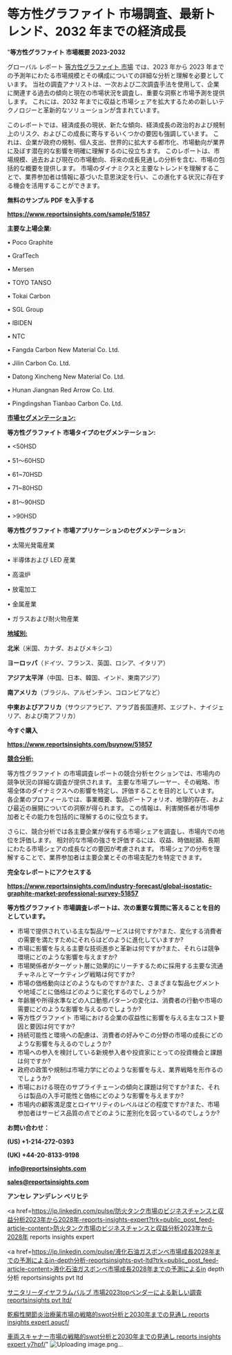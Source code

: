 # 等方性グラファイト 市場調査、最新トレンド、2032 年までの経済成長

"<strong>等方性グラファイト 市場概要 2023-2032</strong>

グローバル レポート <a href=https://www.reportsinsights.com/sample/51857>等方性グラファイト 市場</a> では、2023 年から 2023 年までの予測年にわたる市場規模とその構成についての詳細な分析と理解を必要としています。 当社の調査アナリストは、一次および二次調査手法を使用して、企業に関連する過去の傾向と現在の市場状況を調査し、重要な洞察と市場予測を提供します。 これには、2032 年までに収益と市場シェアを拡大​​するための新しいテクノロジーと革新的なソリューションが含まれています。

このレポートでは、経済成長の現状、新たな傾向、経済成長の政治的および規制上のリスク、およびこの成長に寄与するいくつかの要因も強調しています。 これは、企業が政府の規制、個人支出、世界的に拡大する都市化、市場動向が業界に及ぼす潜在的な影響を明確に理解するのに役立ちます。 このレポートは、市場規模、過去および現在の市場動向、将来の成長見通しの分析を含む、市場の包括的な概要を提供します。 市場のダイナミクスと主要なトレンドを理解することで、業界参加者は情報に基づいた意思決定を行い、この進化する状況に存在する機会を活用することができます。

<strong><b>無料のサンプル PDF を入手する</b></strong>

<a href=https://www.reportsinsights.com/sample/51857><strong><u>https://www.reportsinsights.com/sample/51857</u></strong></a>

<strong>主要な上場企業:</strong>

• Poco Graphite

• GrafTech

• Mersen

• TOYO TANSO

• Tokai Carbon

• SGL Group

• IBIDEN

• NTC

• Fangda Carbon New Material Co.  Ltd.

• Jilin Carbon Co.  Ltd.

• Datong Xincheng New Material Co.  Ltd.

• Hunan Jiangnan Red Arrow Co.  Ltd.

• Pingdingshan Tianbao Carbon Co.  Ltd.

<strong><u>市場セグメンテーション</u></strong><strong><u>:</u></strong>

<strong>等方性グラファイト 市場タイプのセグメンテーション:</strong>

• <50HSD

• 51～60HSD

• 61~70HSD

• 71~80HSD

• 81～90HSD

• >90HSD

<strong>等方性グラファイト 市場アプリケーションのセグメンテーション:</strong>

• 太陽光発電産業

• 半導体および LED 産業

• 高温炉

• 放電加工

• 金属産業

• ガラスおよび耐火物産業

<strong><u>地域別</u></strong><strong><u>:</u></strong>

<strong>北米</strong>（米国、カナダ、およびメキシコ）

<strong>ヨーロッパ</strong>（ドイツ、フランス、英国、ロシア、イタリア）

<strong>アジア太平洋</strong>（中国、日本、韓国、インド、東南アジア）

<strong>南アメリカ</strong>（ブラジル、アルゼンチン、コロンビアなど）

<strong>中東およびアフリカ</strong>（サウジアラビア、アラブ首長国連邦、エジプト、ナイジェリア、および南アフリカ）

<strong>今すぐ購入</strong>

<a href=https://www.reportsinsights.com/buynow/51857><strong><u>https://www.reportsinsights.com/buynow/51857</u></strong></a>

<strong><u>競合分析:</u></strong>

等方性グラファイト の市場調査レポートの競合分析セクションでは、市場内の競争状況の詳細な調査が提供されます。 主要な市場プレーヤー、その戦略、市場全体のダイナミクスへの影響を特定し、評価することを目的としています。 各企業のプロフィールでは、事業概要、製品ポートフォリオ、地理的存在、および最近の展開についての洞察が得られます。 この情報は、利害関係者が市場参加者とその能力を包括的に理解するのに役立ちます。

さらに、競合分析では各主要企業が保有する市場シェアを調査し、市場内での地位を評価します。 相対的な市場の強さを評価するには、収益、時価総額、長期にわたる市場シェアの成長などの要因が考慮されます。 市場シェアの分布を理解することで、業界参加者は主要企業とその市場支配力を特定できます。

<strong>完全なレポートにアクセスする</strong>

<a href=https://www.reportsinsights.com/industry-forecast/global-isostatic-graphite-market-professional-survey-51857><strong><u><b>https://www.reportsinsights.com/industry-forecast/global-isostatic-graphite-market-professional-survey-51857</b></u></strong></a>

<strong><b>等方性グラファイト 市場調査レポートは、次の重要な質問に答えることを目的としています。</b></strong>
<ul>
  <li>市場で提供されている主な製品/サービスは何ですか?また、変化する消費者の需要を満たすためにそれらはどのように進化していますか?</li>
  <li>市場に影響を与える主要な技術進歩と革新は何ですか?また、それらは競争環境にどのような影響を与えますか?</li>
  <li>市場関係者がターゲット層に効果的にリーチするために採用する主要な流通チャネルとマーケティング戦略は何ですか?</li>
  <li>市場の価格動向はどのようなものですか?また、さまざまな製品セグメントや地域ごとに価格はどのように変化するのでしょうか?</li>
  <li>年齢層や所得水準などの人口動態パターンの変化は、消費者の行動や市場の需要にどのような影響を与えるのでしょうか?</li>
  <li>等方性グラファイト 市場における企業の収益性に影響を与える主なコスト要因と要因は何ですか?</li>
  <li>持続可能性と環境への配慮は、消費者の好みやこの分野の市場の成長にどのような影響を与えるのでしょうか?</li>
  <li>市場への参入を検討している新規参入者や投資家にとっての投資機会と課題は何ですか?</li>
  <li>政府の政策や規制は市場力学にどのような影響を与え、業界戦略を形作るのでしょうか?</li>
  <li>市場における現在のサプライチェーンの傾向と課題は何ですか?また、それらは製品の入手可能性と価格にどのような影響を与えますか?</li>
  <li>市場内の顧客満足度とロイヤリティのレベルはどの程度ですか?また、市場参加者はサービス品質の点でどのように差別化を図っているのでしょうか?</li>
</ul>
<strong>お問い合わせ：</strong>

<strong>(US) +1-214-272-0393</strong>

<strong>(UK) +44-20-8133-9198</strong>

<strong> </strong><a href=info@reportsinsights.com><strong><u>info@reportsinsights.com</u></strong></a>

<a href=sales@reportsinsights.com><strong><u>sales@reportsinsights.com</u></strong></a>

<strong>アンセレ アンデレン ベリヒテ</strong>

<a href=https://jp.linkedin.com/pulse/防火タンク市場のビジネスチャンスと収益分析2023年から2028年-reports-insights-expert?trk=public_post_feed-article-content>防火タンク市場のビジネスチャンスと収益分析2023年から2028年 reports insights expert</a>

<a href=https://jp.linkedin.com/pulse/液化石油ガスボンベ市場成長2028年までの予測によるin-depth分析-reportsinsights-pvt-ltd?trk=public_post_feed-article-content>液化石油ガスボンベ市場成長2028年までの予測によるin depth分析 reportsinsights pvt ltd</a>

<a href=https://www.linkedin.com/pulse/サニタリーダイヤフラムバルブ-市場2023topベンダーによる新しい調査-reportsinsights-pvt-ltd/>サニタリーダイヤフラムバルブ 市場2023topベンダーによる新しい調査 reportsinsights pvt ltd/</a>

<a href=https://www.linkedin.com/pulse/乾癬性関節炎治療薬市場の戦略的swot分析と2030年までの見通し-reports-insights-expert-aoucf/>乾癬性関節炎治療薬市場の戦略的swot分析と2030年までの見通し reports insights expert aoucf/</a>

<a href=https://www.linkedin.com/pulse/車両スキャナー市場の戦略的swot分析と2030年までの見通し-reports-insights-expert-y7hpf/>車両スキャナー市場の戦略的swot分析と2030年までの見通し reports insights expert y7hpf/</a>"
![Uploading image.png…]()
